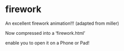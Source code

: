 # firework
An excellent firework animation!!! (adapted from miller)

Now compressed into a ‘firework.html’

enable you to open it on a Phone or Pad!
